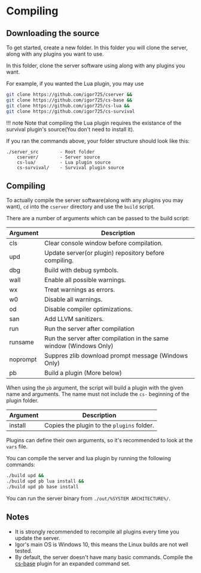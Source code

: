 # Compiling

## Downloading the source

To get started, create a new folder. In this folder you will clone the server, along with any plugins you want to use.

In this folder, clone the server software using along with any plugins you want.

For example, if you wanted the Lua plugin, you may use

```bash
git clone https://github.com/igor725/cserver &&
git clone https://github.com/igor725/cs-base &&
git clone https://github.com/igor725/cs-lua &&
git clone https://github.com/igor725/cs-survival
```

!!! note
    Note that compiling the Lua plugin requires the existance of the survival plugin's source(You don't need to install it).

If you ran the commands above, your folder structure should look like this:

```
./server_src        - Root folder
    cserver/        - Server source
    cs-lua/         - Lua plugin source
    cs-survival/    - Survival plugin source
```

## Compiling

To actually compile the server software(along with any plugins you may want), ``cd`` into the ``cserver`` directory and use the ``build`` script.

There are a number of arguments which can be passed to the build script:

| Argument  | Description                                                           |
|-----------|-----------------------------------------------------------------------|
| cls       | Clear console window before compilation.                              |
| upd       | Update server(or plugin) repository before compiling.                 |
| dbg       | Build with debug symbols.                                             |
| wall      | Enable all possible warnings.                                         |
| wx        | Treat warnings as errors.                                             |
| w0        | Disable all warnings.                                                 |
| od        | Disable compiler optimizations.                                       |
| san       | Add LLVM sanitizers.                                                  |
| run       | Run the server after compilation                                      |
| runsame   | Run the server after compilation in the same window (Windows Only)    |
| noprompt  | Suppres zlib download prompt message (Windows Only)                   |
| pb        | Build a plugin (More below)                                           |

When using the ``pb`` argument, the script will build a plugin with the given name and arguments. The name must not include the ``cs-`` beginning of the plugin folder.

| Argument | Description                                    |
|----------|------------------------------------------------|
| install  | Copies the plugin to the ``plugins`` folder.   |

Plugins can define their own arguments, so it's recommended to look at the ``vars`` file.

You can compile the server and lua plugin by running the following commands:

```bash
./build upd &&
./build upd pb lua install &&
./build upd pb base install
```

You can run the server binary from ``./out/%SYSTEM ARCHITECTURE%/``.

## Notes

* It is strongly recommended to recompile all plugins every time you update the server.
* Igor's main OS is Windows 10, this means the Linux builds are not well tested.
* By default, the server doesn't have many basic commands. Compile the [cs-base](https://github.com/igor725/cs-base) plugin for an expanded command set. 